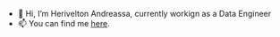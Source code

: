 - 👋 Hi, I’m Herivelton Andreassa, currently workign as a Data Engineer
- 📫 You can find me [here](https://www.linkedin.com/in/heriveltonandreassa/?locale=en_US).

